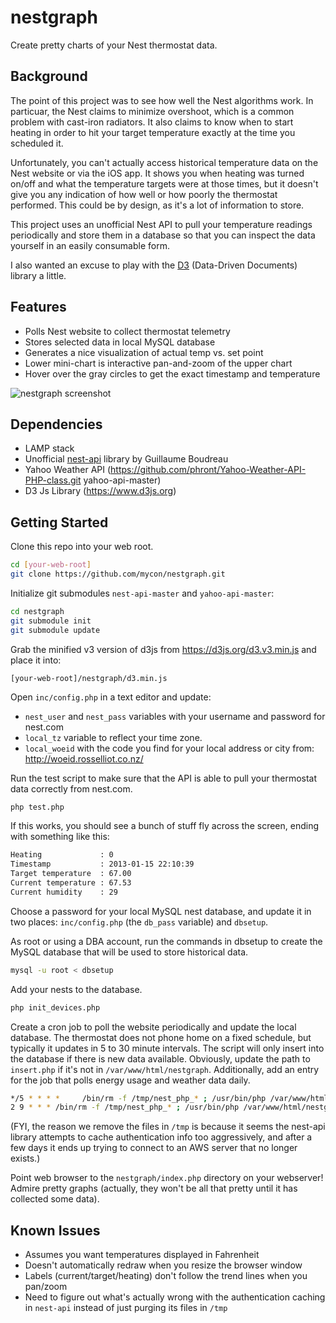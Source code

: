 # nestgraph

Create pretty charts of your Nest thermostat data.

## Background

The point of this project was to see how well the Nest algorithms work. In particuar, the Nest claims to minimize overshoot, which is a common problem with cast-iron radiators. It also claims to know when to start heating in order to hit your target temperature exactly at the time you scheduled it.  

Unfortunately, you can't actually access historical temperature data on the Nest website or via the iOS app. It shows you when heating was turned on/off and what the temperature targets were at those times, but it doesn't give you any indication of how well or how poorly the thermostat performed. This could be by design, as it's a lot of information to store.  

This project uses an unofficial Nest API to pull your temperature readings periodically and store them in a database so that you can inspect the data yourself in an easily consumable form.

I also wanted an excuse to play with the [D3](http://d3js.org) (Data-Driven Documents) library a little.

## Features

* Polls Nest website to collect thermostat telemetry
* Stores selected data in local MySQL database
* Generates a nice visualization of actual temp vs. set point
* Lower mini-chart is interactive pan-and-zoom of the upper chart
* Hover over the gray circles to get the exact timestamp and temperature

![nestgraph screenshot](https://github.com/mycon/nestgraph/raw/master/nestgraph-screenshot.png)

## Dependencies

* LAMP stack
* Unofficial [nest-api](https://github.com/gboudreau/nest-api) library by Guillaume Boudreau
* Yahoo Weather API (https://github.com/phront/Yahoo-Weather-API-PHP-class.git yahoo-api-master)
* D3 Js Library (https://www.d3js.org)

## Getting Started

Clone this repo into your web root.

```bash
cd [your-web-root]
git clone https://github.com/mycon/nestgraph.git
```

Initialize git submodules `nest-api-master` and `yahoo-api-master`:

```bash
cd nestgraph
git submodule init
git submodule update
```

Grab the minified v3 version of d3js from https://d3js.org/d3.v3.min.js and place it into:

```
[your-web-root]/nestgraph/d3.min.js
```

Open `inc/config.php` in a text editor and update:

* `nest_user` and `nest_pass` variables with your username and password for nest.com
* `local_tz` variable to reflect your time zone.
* `local_woeid` with the code you find for your local address or city from: http://woeid.rosselliot.co.nz/
 
Run the test script to make sure that the API is able to pull your thermostat data correctly from nest.com.

```bash
php test.php
```

If this works, you should see a bunch of stuff fly across the screen, ending with something like this:

```bash
Heating             : 0
Timestamp           : 2013-01-15 22:10:39
Target temperature  : 67.00
Current temperature : 67.53
Current humidity    : 29
```

Choose a password for your local MySQL nest database, and update it in two places: ```inc/config.php``` (the ```db_pass``` variable) and ```dbsetup```.

As root or using a DBA account, run the commands in dbsetup to create the MySQL database that will be used to store historical data.

```bash
mysql -u root < dbsetup
```

Add your nests to the database.

```bash
php init_devices.php
```

Create a cron job to poll the website periodically and update the local database. The thermostat does not phone home on a fixed schedule, but typically it updates in 5 to 30 minute intervals. The script will only insert into the database if there is new data available. Obviously, update the path to ```insert.php``` if it's not in ```/var/www/html/nestgraph```. Additionally, add an entry for the job that polls energy usage and weather data daily.

```bash
*/5 * * * *     /bin/rm -f /tmp/nest_php_* ; /usr/bin/php /var/www/html/nestgraph/insert.php > /dev/null
2 9 * * * /bin/rm -f /tmp/nest_php_* ; /usr/bin/php /var/www/html/nestgraph/insertEnergy.php > /dev/null
```
(FYI, the reason we remove the files in ```/tmp``` is because it seems the nest-api library attempts to cache authentication info too aggressively, and after a few days it ends up trying to connect to an AWS server that no longer exists.)

Point web browser to the ```nestgraph/index.php``` directory on your webserver!  Admire pretty graphs (actually, they won't be all that pretty until it has collected some data).


## Known Issues

* Assumes you want temperatures displayed in Fahrenheit
* Doesn't automatically redraw when you resize the browser window
* Labels (current/target/heating) don't follow the trend lines when you pan/zoom
* Need to figure out what's actually wrong with the authentication caching in ```nest-api``` instead of just purging its files in ```/tmp```

